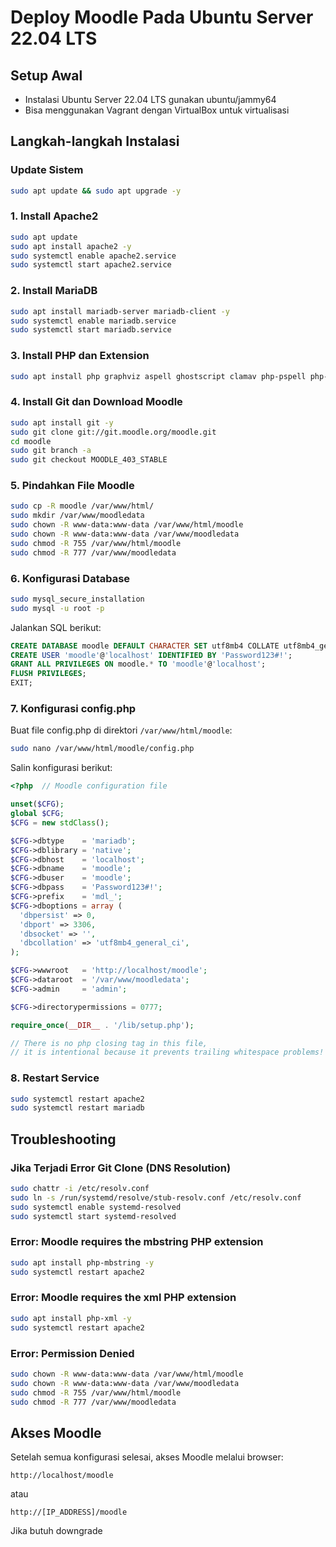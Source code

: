 # Deploy Moodle Pada Ubuntu Server 22.04 LTS

## Setup Awal

- Instalasi Ubuntu Server 22.04 LTS gunakan ubuntu/jammy64
- Bisa menggunakan Vagrant dengan VirtualBox untuk virtualisasi

## Langkah-langkah Instalasi

### Update Sistem

```bash
sudo apt update && sudo apt upgrade -y
```

### 1. Install Apache2

```bash
sudo apt update
sudo apt install apache2 -y
sudo systemctl enable apache2.service
sudo systemctl start apache2.service
```

### 2. Install MariaDB

```bash
sudo apt install mariadb-server mariadb-client -y
sudo systemctl enable mariadb.service
sudo systemctl start mariadb.service
```

### 3. Install PHP dan Extension

```bash
sudo apt install php graphviz aspell ghostscript clamav php-pspell php-curl php-gd php-intl php-mysql php-xml php-xmlrpc php-ldap php-zip php-soap php-mbstring -y
```

### 4. Install Git dan Download Moodle

```bash
sudo apt install git -y
sudo git clone git://git.moodle.org/moodle.git
cd moodle
sudo git branch -a
sudo git checkout MOODLE_403_STABLE
```

### 5. Pindahkan File Moodle

```bash
sudo cp -R moodle /var/www/html/
sudo mkdir /var/www/moodledata
sudo chown -R www-data:www-data /var/www/html/moodle
sudo chown -R www-data:www-data /var/www/moodledata
sudo chmod -R 755 /var/www/html/moodle
sudo chmod -R 777 /var/www/moodledata
```

### 6. Konfigurasi Database

```bash
sudo mysql_secure_installation
sudo mysql -u root -p
```

Jalankan SQL berikut:

```sql
CREATE DATABASE moodle DEFAULT CHARACTER SET utf8mb4 COLLATE utf8mb4_general_ci;
CREATE USER 'moodle'@'localhost' IDENTIFIED BY 'Password123#!';
GRANT ALL PRIVILEGES ON moodle.* TO 'moodle'@'localhost';
FLUSH PRIVILEGES;
EXIT;
```

### 7. Konfigurasi config.php

Buat file config.php di direktori `/var/www/html/moodle`:

```bash
sudo nano /var/www/html/moodle/config.php
```

Salin konfigurasi berikut:

```php
<?php  // Moodle configuration file

unset($CFG);
global $CFG;
$CFG = new stdClass();

$CFG->dbtype    = 'mariadb';
$CFG->dblibrary = 'native';
$CFG->dbhost    = 'localhost';
$CFG->dbname    = 'moodle';
$CFG->dbuser    = 'moodle';
$CFG->dbpass    = 'Password123#!';
$CFG->prefix    = 'mdl_';
$CFG->dboptions = array (
  'dbpersist' => 0,
  'dbport' => 3306,
  'dbsocket' => '',
  'dbcollation' => 'utf8mb4_general_ci',
);

$CFG->wwwroot   = 'http://localhost/moodle';
$CFG->dataroot  = '/var/www/moodledata';
$CFG->admin     = 'admin';

$CFG->directorypermissions = 0777;

require_once(__DIR__ . '/lib/setup.php');

// There is no php closing tag in this file,
// it is intentional because it prevents trailing whitespace problems!
```

### 8. Restart Service

```bash
sudo systemctl restart apache2
sudo systemctl restart mariadb
```

## Troubleshooting

### Jika Terjadi Error Git Clone (DNS Resolution)

```bash
sudo chattr -i /etc/resolv.conf
sudo ln -s /run/systemd/resolve/stub-resolv.conf /etc/resolv.conf
sudo systemctl enable systemd-resolved
sudo systemctl start systemd-resolved
```

### Error: Moodle requires the mbstring PHP extension

```bash
sudo apt install php-mbstring -y
sudo systemctl restart apache2
```

### Error: Moodle requires the xml PHP extension

```bash
sudo apt install php-xml -y
sudo systemctl restart apache2
```

### Error: Permission Denied

```bash
sudo chown -R www-data:www-data /var/www/html/moodle
sudo chown -R www-data:www-data /var/www/moodledata
sudo chmod -R 755 /var/www/html/moodle
sudo chmod -R 777 /var/www/moodledata
```

## Akses Moodle

Setelah semua konfigurasi selesai, akses Moodle melalui browser:

```
http://localhost/moodle
```

atau

```
http://[IP_ADDRESS]/moodle
```

Jika butuh downgrade